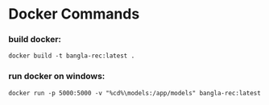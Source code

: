 # Docker Commands

### build docker:
```
docker build -t bangla-rec:latest . 
```

### run docker on windows:
```
docker run -p 5000:5000 -v "%cd%\models:/app/models" bangla-rec:latest
```